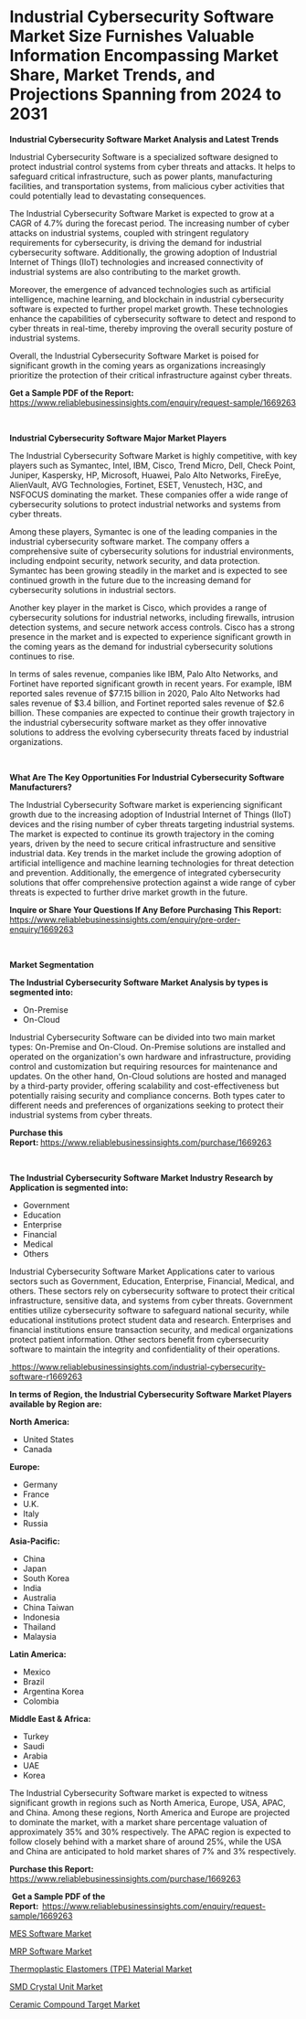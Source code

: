 <p><h1>Industrial Cybersecurity Software Market Size Furnishes Valuable Information Encompassing Market Share, Market Trends, and Projections Spanning from 2024 to 2031</h1></p><p><strong>Industrial Cybersecurity Software Market Analysis and Latest Trends</strong></p>
<p><p>Industrial Cybersecurity Software is a specialized software designed to protect industrial control systems from cyber threats and attacks. It helps to safeguard critical infrastructure, such as power plants, manufacturing facilities, and transportation systems, from malicious cyber activities that could potentially lead to devastating consequences.</p><p>The Industrial Cybersecurity Software Market is expected to grow at a CAGR of 4.7% during the forecast period. The increasing number of cyber attacks on industrial systems, coupled with stringent regulatory requirements for cybersecurity, is driving the demand for industrial cybersecurity software. Additionally, the growing adoption of Industrial Internet of Things (IIoT) technologies and increased connectivity of industrial systems are also contributing to the market growth.</p><p>Moreover, the emergence of advanced technologies such as artificial intelligence, machine learning, and blockchain in industrial cybersecurity software is expected to further propel market growth. These technologies enhance the capabilities of cybersecurity software to detect and respond to cyber threats in real-time, thereby improving the overall security posture of industrial systems.</p><p>Overall, the Industrial Cybersecurity Software Market is poised for significant growth in the coming years as organizations increasingly prioritize the protection of their critical infrastructure against cyber threats.</p></p>
<p><strong>Get a Sample PDF of the Report:&nbsp;</strong> <a href="https://www.reliablebusinessinsights.com/enquiry/request-sample/1669263">https://www.reliablebusinessinsights.com/enquiry/request-sample/1669263</a></p>
<p>&nbsp;</p>
<p><strong>Industrial Cybersecurity Software Major Market Players</strong></p>
<p><p>The Industrial Cybersecurity Software Market is highly competitive, with key players such as Symantec, Intel, IBM, Cisco, Trend Micro, Dell, Check Point, Juniper, Kaspersky, HP, Microsoft, Huawei, Palo Alto Networks, FireEye, AlienVault, AVG Technologies, Fortinet, ESET, Venustech, H3C, and NSFOCUS dominating the market. These companies offer a wide range of cybersecurity solutions to protect industrial networks and systems from cyber threats.</p><p>Among these players, Symantec is one of the leading companies in the industrial cybersecurity software market. The company offers a comprehensive suite of cybersecurity solutions for industrial environments, including endpoint security, network security, and data protection. Symantec has been growing steadily in the market and is expected to see continued growth in the future due to the increasing demand for cybersecurity solutions in industrial sectors.</p><p>Another key player in the market is Cisco, which provides a range of cybersecurity solutions for industrial networks, including firewalls, intrusion detection systems, and secure network access controls. Cisco has a strong presence in the market and is expected to experience significant growth in the coming years as the demand for industrial cybersecurity solutions continues to rise.</p><p>In terms of sales revenue, companies like IBM, Palo Alto Networks, and Fortinet have reported significant growth in recent years. For example, IBM reported sales revenue of $77.15 billion in 2020, Palo Alto Networks had sales revenue of $3.4 billion, and Fortinet reported sales revenue of $2.6 billion. These companies are expected to continue their growth trajectory in the industrial cybersecurity software market as they offer innovative solutions to address the evolving cybersecurity threats faced by industrial organizations.</p></p>
<p>&nbsp;</p>
<p><strong>What Are The Key Opportunities For Industrial Cybersecurity Software Manufacturers?</strong></p>
<p><p>The Industrial Cybersecurity Software market is experiencing significant growth due to the increasing adoption of Industrial Internet of Things (IIoT) devices and the rising number of cyber threats targeting industrial systems. The market is expected to continue its growth trajectory in the coming years, driven by the need to secure critical infrastructure and sensitive industrial data. Key trends in the market include the growing adoption of artificial intelligence and machine learning technologies for threat detection and prevention. Additionally, the emergence of integrated cybersecurity solutions that offer comprehensive protection against a wide range of cyber threats is expected to further drive market growth in the future.</p></p>
<p><strong>Inquire or Share Your Questions If Any Before Purchasing This Report:</strong> <a href="https://www.reliablebusinessinsights.com/enquiry/pre-order-enquiry/1669263">https://www.reliablebusinessinsights.com/enquiry/pre-order-enquiry/1669263</a></p>
<p>&nbsp;</p>
<p><strong>Market Segmentation</strong></p>
<p><strong>The Industrial Cybersecurity Software Market Analysis by types is segmented into:</strong></p>
<p><ul><li>On-Premise</li><li>On-Cloud</li></ul></p>
<p><p>Industrial Cybersecurity Software can be divided into two main market types: On-Premise and On-Cloud. On-Premise solutions are installed and operated on the organization's own hardware and infrastructure, providing control and customization but requiring resources for maintenance and updates. On the other hand, On-Cloud solutions are hosted and managed by a third-party provider, offering scalability and cost-effectiveness but potentially raising security and compliance concerns. Both types cater to different needs and preferences of organizations seeking to protect their industrial systems from cyber threats.</p></p>
<p><strong>Purchase this Report:&nbsp;</strong><a href="https://www.reliablebusinessinsights.com/purchase/1669263">https://www.reliablebusinessinsights.com/purchase/1669263</a></p>
<p>&nbsp;</p>
<p><strong>The Industrial Cybersecurity Software Market Industry Research by Application is segmented into:</strong></p>
<p><ul><li>Government</li><li>Education</li><li>Enterprise</li><li>Financial</li><li>Medical</li><li>Others</li></ul></p>
<p><p>Industrial Cybersecurity Software Market Applications cater to various sectors such as Government, Education, Enterprise, Financial, Medical, and others. These sectors rely on cybersecurity software to protect their critical infrastructure, sensitive data, and systems from cyber threats. Government entities utilize cybersecurity software to safeguard national security, while educational institutions protect student data and research. Enterprises and financial institutions ensure transaction security, and medical organizations protect patient information. Other sectors benefit from cybersecurity software to maintain the integrity and confidentiality of their operations.</p></p>
<p><a href="https://www.reliablebusinessinsights.com/industrial-cybersecurity-software-r1669263">&nbsp;https://www.reliablebusinessinsights.com/industrial-cybersecurity-software-r1669263</a></p>
<p><strong>In terms of Region, the Industrial Cybersecurity Software Market Players available by Region are:</strong></p>
<p>
    <p> <strong> North America: </strong>
        <ul>
            <li>United States</li>
            <li>Canada</li>
        </ul>
        </p> 
    <p> <strong> Europe: </strong>
        <ul>
            <li>Germany</li>
            <li>France</li>
            <li>U.K.</li>
            <li>Italy</li>
            <li>Russia</li>
        </ul>
        </p> 
    <p> <strong> Asia-Pacific: </strong>
        <ul>
            <li>China</li>
            <li>Japan</li>
            <li>South Korea</li>
            <li>India</li>
            <li>Australia</li>
            <li>China Taiwan</li>
            <li>Indonesia</li>
            <li>Thailand</li>
            <li>Malaysia</li>
        </ul>
        </p> 
    <p> <strong> Latin America: </strong>
        <ul>
            <li>Mexico</li>
            <li>Brazil</li>
            <li>Argentina Korea</li>
            <li>Colombia</li>
        </ul>
        </p> 
    <p> <strong> Middle East & Africa: </strong>
        <ul>
            <li>Turkey</li>
            <li>Saudi</li>
            <li>Arabia</li>
            <li>UAE</li>
            <li>Korea</li>
        </ul>
    </p>
    </p>
<p><p>The Industrial Cybersecurity Software market is expected to witness significant growth in regions such as North America, Europe, USA, APAC, and China. Among these regions, North America and Europe are projected to dominate the market, with a market share percentage valuation of approximately 35% and 30% respectively. The APAC region is expected to follow closely behind with a market share of around 25%, while the USA and China are anticipated to hold market shares of 7% and 3% respectively.</p></p>
<p><strong>Purchase this Report: </strong><a href="https://www.reliablebusinessinsights.com/purchase/1669263">https://www.reliablebusinessinsights.com/purchase/1669263</a></p>
<p>&nbsp;<strong>Get a Sample PDF of the Report:&nbsp;&nbsp;</strong><a href="https://www.reliablebusinessinsights.com/enquiry/request-sample/1669263">https://www.reliablebusinessinsights.com/enquiry/request-sample/1669263</a></p>
<p><strong></strong></p>
<p><p><a href="https://github.com/sydneyHaley871/Market-Research-Report-List-1/blob/main/mes-software-market.md">MES Software Market</a></p><p><a href="https://github.com/seamusocallaghan/Market-Research-Report-List-1/blob/main/mrp-software-market.md">MRP Software Market</a></p><p><a href="https://medium.com/@emma.white454357/future-trends-in-global-thermoplastic-elastomers-tpe-material-market-market-insights-and-98dbb43ef762">Thermoplastic Elastomers (TPE) Material Market</a></p><p><a href="https://www.linkedin.com/pulse/smd-crystal-unit-market-forecast-global-trends-analysis-from-2024-vl0le">SMD Crystal Unit Market</a></p><p><a href="https://medium.com/@amelia.martin5698/ceramic-compound-target-market-size-share-analysis-growth-trends-forecast-2024-2031-cded9698bc63">Ceramic Compound Target Market</a></p></p>